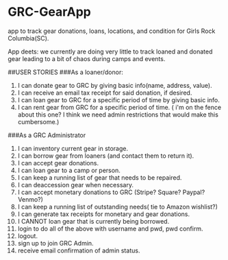 # GRC-GearApp
app to track gear donations, loans, locations, and condition for Girls Rock Columbia(SC).

App deets:
 we currently are doing very little to track loaned and donated gear leading to a bit of chaos during camps and events.

 ##USER STORIES
 ###As a loaner/donor:
 1. I can donate gear to GRC by giving basic info(name, address, value).
 2. I can receive an email tax receipt for said donation, if desired.
 3. I can loan gear to GRC for a specific period of time by giving basic info.
 4. I can rent gear from GRC for a specific period of time. ( i'm on the fence about this one? I think we need admin restrictions that would make this cumbersome.)

 ###As a GRC Administrator
 1. I can inventory current gear in storage.
 2. I can borrow gear from loaners (and contact them to return it).
 3. I can accept gear donations. 
 4. I can loan gear to a camp or person.
 5. I can keep a running list of gear that needs to be repaired.
 6. I can deaccession gear when necessary.
 7. I can accept monetary donations to GRC (Stripe? Square? Paypal? Venmo?)
 8. I can keep a running list of outstanding needs( tie to Amazon wishlist?)
 9. I can generate tax receipts for monetary and gear donations.
 10. I CANNOT loan gear that is currently being borrowed.
 11. login to do all of the above with username and pwd, pwd confirm.
 12. logout.
 13. sign up to join GRC Admin. 
 14. receive email confirmation of admin status.


